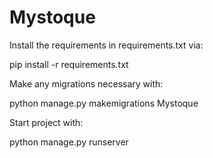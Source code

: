 # Mystoque

Install the requirements in requirements.txt via:

pip install -r requirements.txt

Make any migrations necessary with:

python manage.py makemigrations Mystoque

Start project with:

python manage.py runserver
